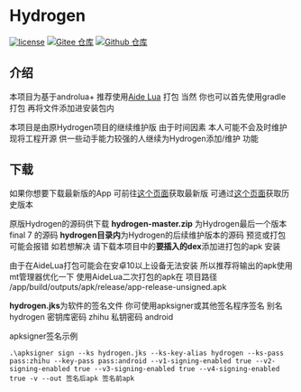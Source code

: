 # Hydrogen

[![license](https://img.shields.io/github/license/huajiqaq/Hydrogen)](LICENSE)
[![Gitee 仓库](https://img.shields.io/badge/Gitee-仓库-C71D23?logo=gitee)](https://gitee.com/huajicloud/Hydrogen)
[![Github 仓库](https://img.shields.io/badge/Github-仓库-0969DA?logo=github)](https://github.com/huajiqaq/Hydrogen)

## 介绍

本项目为基于androlua+ 推荐使用[Aide Lua](https://gitee.com/AideLua/AideLua)  打包 当然 你也可以首先使用gradle打包 再将文件添加进安装包内

本项目是由原Hydrogen项目的继续维护版 由于时间因素 本人可能不会及时维护 现将工程开源 供一些动手能力较强的人继续为Hydrogen添加/维护 功能

## 下载

如果你想要下载最新版的App 可前往[这个页面](https://myhydrogen.gitee.io)获取最新版 可通过[这个页面](https://workdrive.zoho.com.cn/folder/8ix3h3e8828db660e4e63acd5dd9e70bf591a)获取历史版本

原版Hydrogen的源码供下载 **hydrogen-master.zip** 为Hydrogen最后一个版本final 7 的源码 **hydrogen目录内**为Hydrogen的后续维护版本的源码 预览或打包可能会报错 如若想解决 请下载本项目中的**要插入的dex**添加进打包的apk 安装

由于在AideLua打包可能会在安卓10以上设备无法安装 所以推荐将输出的apk使用mt管理器优化一下 使用AideLua二次打包的apk在 项目路径 /app/build/outputs/apk/release/app-release-unsigned.apk

**hydrogen.jks**为软件的签名文件 你可使用apksigner或其他签名程序签名  别名 hydrogen 密钥库密码 zhihu 私钥密码 android

apksigner签名示例

```shell
.\apksigner sign --ks hydrogen.jks --ks-key-alias hydrogen --ks-pass pass:zhihu --key-pass pass:android --v1-signing-enabled true --v2-signing-enabled true --v3-signing-enabled true --v4-signing-enabled true -v --out 签名后apk 签名前apk
```